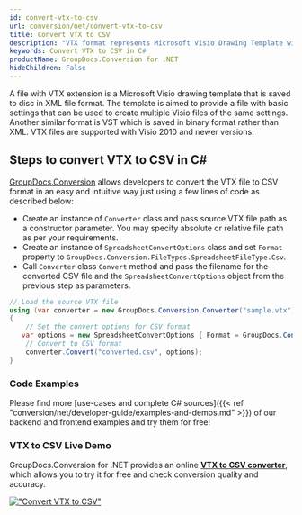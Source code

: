 ```yaml
---
id: convert-vtx-to-csv
url: conversion/net/convert-vtx-to-csv
title: Convert VTX to CSV
description: "VTX format represents Microsoft Visio Drawing Template with .vtx extension. Learn how to convert VTX to CSV file programmatically in C# language using GroupDocs.Conversion for .NET library."
keywords: Convert VTX to CSV in C#
productName: GroupDocs.Conversion for .NET
hideChildren: False
---
```


A file with VTX extension is a Microsoft Visio drawing template that is saved to disc in XML file format. The template is aimed to provide a file with basic settings that can be used to create multiple Visio files of the same settings. Another similar format is VST which is saved in binary format rather than XML. VTX files are supported with Visio 2010 and newer versions.

## Steps to convert VTX to CSV in C#

[GroupDocs.Conversion](https://products.groupdocs.com/conversion/net) allows developers to convert the VTX file to CSV format in an easy and intuitive way just using a few lines of code as described below:

* Create an instance of `Converter` class and pass source VTX file path as a constructor parameter. You may specify absolute or relative file path as per your requirements. 
* Create an instance of `SpreadsheetConvertOptions` class and set `Format` property to `GroupDocs.Conversion.FileTypes.SpreadsheetFileType.Csv`.
* Call `Converter` class `Convert` method and pass the filename for the converted CSV file and the `SpreadsheetConvertOptions` object from the previous step as parameters.

```csharp
// Load the source VTX file
using (var converter = new GroupDocs.Conversion.Converter("sample.vtx"))
{
    // Set the convert options for CSV format
   var options = new SpreadsheetConvertOptions { Format = GroupDocs.Conversion.FileTypes.SpreadsheetFileType.Csv };
    // Convert to CSV format
    converter.Convert("converted.csv", options);
}
```

### Code Examples

Please find more [use-cases and complete C# sources]({{< ref "conversion/net/developer-guide/examples-and-demos.md" >}}) of our backend and frontend examples and try them for free!

### VTX to CSV Live Demo

GroupDocs.Conversion for .NET provides an online [**VTX to CSV converter**](https://products.groupdocs.app/conversion/vtx-to-csv), which allows you to try it for free and check conversion quality and accuracy.

[!["Convert VTX to CSV"](conversion/net/images/convert-to-csv/convert-vtx-to-csv.png)](https://products.groupdocs.app/conversion/vtx-to-csv)